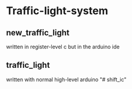 # Traffic-light-system

## new_traffic_light
written in register-level c but in the arduino ide

## traffic_light
written with normal high-level arduino
"# shift_ic" 
